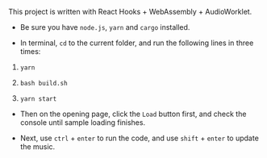 This project is written with React Hooks + WebAssembly + AudioWorklet.

- Be sure you have ```node.js```, ```yarn``` and ```cargo``` installed.

- In terminal, ```cd``` to the current folder, and run the following lines in three times:

1. ```yarn```

2. ```bash build.sh```

3. ```yarn start```

- Then on the opening page, click the ```Load``` button first, and check the console until sample loading finishes.

- Next, use ```ctrl``` + ```enter``` to run the code, and use ```shift``` + ```enter``` to update the music.